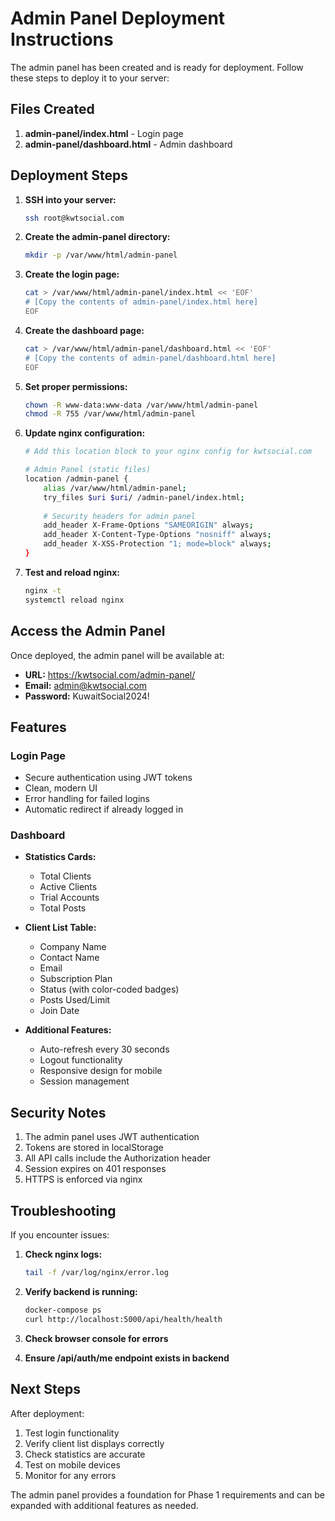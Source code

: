 # Admin Panel Deployment Instructions

The admin panel has been created and is ready for deployment. Follow these steps to deploy it to your server:

## Files Created

1. **admin-panel/index.html** - Login page
2. **admin-panel/dashboard.html** - Admin dashboard

## Deployment Steps

1. **SSH into your server:**
   ```bash
   ssh root@kwtsocial.com
   ```

2. **Create the admin-panel directory:**
   ```bash
   mkdir -p /var/www/html/admin-panel
   ```

3. **Create the login page:**
   ```bash
   cat > /var/www/html/admin-panel/index.html << 'EOF'
   # [Copy the contents of admin-panel/index.html here]
   EOF
   ```

4. **Create the dashboard page:**
   ```bash
   cat > /var/www/html/admin-panel/dashboard.html << 'EOF'
   # [Copy the contents of admin-panel/dashboard.html here]
   EOF
   ```

5. **Set proper permissions:**
   ```bash
   chown -R www-data:www-data /var/www/html/admin-panel
   chmod -R 755 /var/www/html/admin-panel
   ```

6. **Update nginx configuration:**
   ```bash
   # Add this location block to your nginx config for kwtsocial.com
   
   # Admin Panel (static files)
   location /admin-panel {
       alias /var/www/html/admin-panel;
       try_files $uri $uri/ /admin-panel/index.html;
       
       # Security headers for admin panel
       add_header X-Frame-Options "SAMEORIGIN" always;
       add_header X-Content-Type-Options "nosniff" always;
       add_header X-XSS-Protection "1; mode=block" always;
   }
   ```

7. **Test and reload nginx:**
   ```bash
   nginx -t
   systemctl reload nginx
   ```

## Access the Admin Panel

Once deployed, the admin panel will be available at:
- **URL:** https://kwtsocial.com/admin-panel/
- **Email:** admin@kwtsocial.com
- **Password:** KuwaitSocial2024!

## Features

### Login Page
- Secure authentication using JWT tokens
- Clean, modern UI
- Error handling for failed logins
- Automatic redirect if already logged in

### Dashboard
- **Statistics Cards:**
  - Total Clients
  - Active Clients
  - Trial Accounts
  - Total Posts

- **Client List Table:**
  - Company Name
  - Contact Name
  - Email
  - Subscription Plan
  - Status (with color-coded badges)
  - Posts Used/Limit
  - Join Date

- **Additional Features:**
  - Auto-refresh every 30 seconds
  - Logout functionality
  - Responsive design for mobile
  - Session management

## Security Notes

1. The admin panel uses JWT authentication
2. Tokens are stored in localStorage
3. All API calls include the Authorization header
4. Session expires on 401 responses
5. HTTPS is enforced via nginx

## Troubleshooting

If you encounter issues:

1. **Check nginx logs:**
   ```bash
   tail -f /var/log/nginx/error.log
   ```

2. **Verify backend is running:**
   ```bash
   docker-compose ps
   curl http://localhost:5000/api/health/health
   ```

3. **Check browser console for errors**

4. **Ensure /api/auth/me endpoint exists in backend**

## Next Steps

After deployment:
1. Test login functionality
2. Verify client list displays correctly
3. Check statistics are accurate
4. Test on mobile devices
5. Monitor for any errors

The admin panel provides a foundation for Phase 1 requirements and can be expanded with additional features as needed.